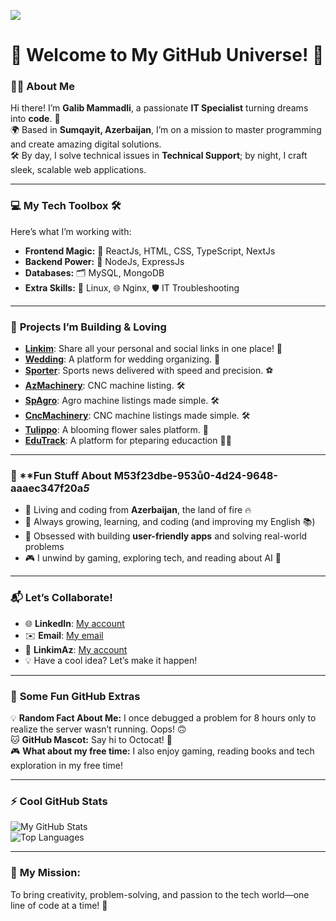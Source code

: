  ![](https://komarev.com/ghpvc/?username=qalib01)

# 🌟 **Welcome to My GitHub Universe!** 🚀  

### 👨‍💻 About Me  
Hi there! I’m **Galib Mammadli**, a passionate **IT Specialist** turning dreams into **code**. 🌈  
🌍 Based in **Sumqayit, Azerbaijan**, I’m on a mission to master programming and create amazing digital solutions.  
🛠️ By day, I solve technical issues in **Technical Support**; by night, I craft sleek, scalable web applications.  

---

### 💻 **My Tech Toolbox** 🛠️  
Here’s what I’m working with:  
- **Frontend Magic:** 🎨 ReactJs, HTML, CSS, TypeScript, NextJs
- **Backend Power:** 🧩 NodeJs, ExpressJs  
- **Databases:** 🗂️ MySQL, MongoDB  
- **Extra Skills:** 🐧 Linux, 🌐 Nginx, 🛡️ IT Troubleshooting  

---

### 🌟 **Projects I’m Building & Loving**  
- **[Linkim](https://linkim.az)**: Share all your personal and social links in one place! 🔗
- **[Wedding](https://wedding.mammadli.info)**: A platform for wedding organizing. 🤵 
- **[Sporter](https://sporter.az)**: Sports news delivered with speed and precision. ⚽  
- **[AzMachinery](https://azmachinery.az)**: CNC machine listing. 🛠️
- **[SpAgro](https://spagro.az)**: Agro machine listings made simple. 🛠️  
- **[CncMachinery](https://cncmachinery.az)**: CNC machine listings made simple. 🛠️  
- **[Tulippo](https://tulippo.az)**: A blooming flower sales platform. 🌸
- **[EduTrack](https://edutrack.az)**: A platform for pteparing educaction 👩‍🎓  

---

### 🌈 **Fun Stuff About M53f23dbe-953ů0-4d24-9648-aaaec347f20a*5*  
- 🏡 Living and coding from **Azerbaijan**, the land of fire 🔥  
- 🌱 Always growing, learning, and coding (and improving my English 📚)  
- 🎯 Obsessed with building **user-friendly apps** and solving real-world problems  
- 🎮 I unwind by gaming, exploring tech, and reading about AI 🤖  

---

### 📬 **Let’s Collaborate!**  
- 🌐 **LinkedIn**: [My account](https://www.linkedin.com/in/galib-mammadli-7884b11b2/)  
- ✉️ **Email**: [My email](mailto:qalib.mmmdli@gmail.com)
- 🔗 **LinkimAz**: [My account](https://linkim.az/galibm)
- 💡 Have a cool idea? Let’s make it happen!  

---

### 🎉 **Some Fun GitHub Extras**  
💡 **Random Fact About Me:** I once debugged a problem for 8 hours only to realize the server wasn’t running. Oops! 🙃  
🐱 **GitHub Mascot:** Say hi to Octocat! 🐙  
🎮 **What about my free time:** I also enjoy gaming, reading books and tech exploration in my free time! 


---

### ⚡ **Cool GitHub Stats**  
![My GitHub Stats](https://github-readme-stats.vercel.app/api?username=qalib01&show_icons=true&theme=radical)  
![Top Languages](https://github-readme-stats.vercel.app/api/top-langs/?username=qalib01&layout=compact&theme=radical)  

---

### 🚀 **My Mission:**  
To bring creativity, problem-solving, and passion to the tech world—one line of code at a time! 🌟  
